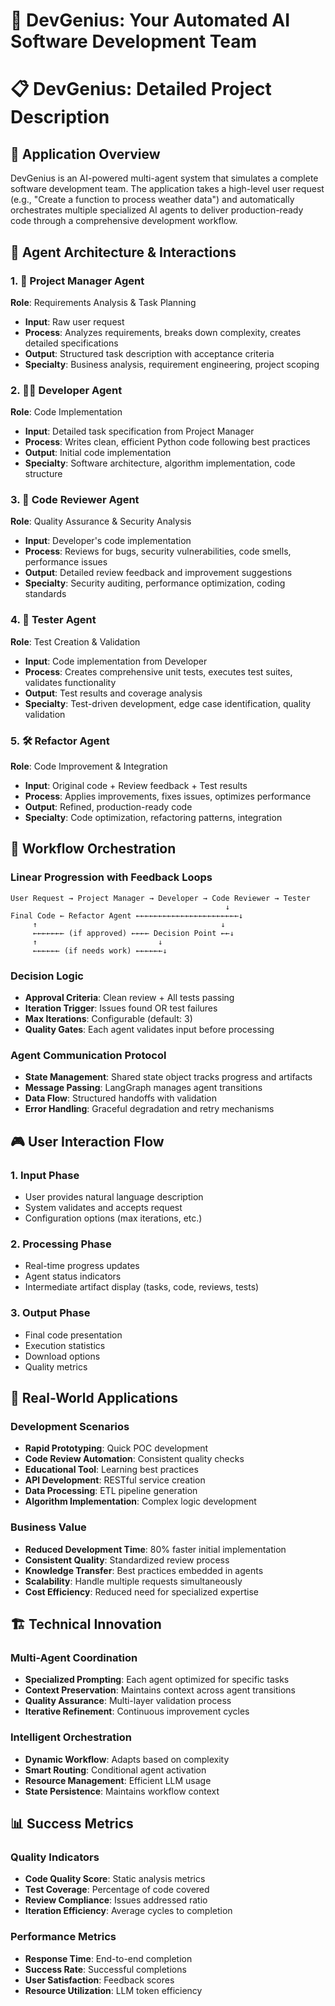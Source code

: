 <!-- @format -->

# 🚀 DevGenius: Your Automated AI Software Development Team

# 📋 DevGenius: Detailed Project Description

## 🎯 Application Overview

DevGenius is an AI-powered multi-agent system that simulates a complete software
development team. The application takes a high-level user request (e.g., "Create
a function to process weather data") and automatically orchestrates multiple
specialized AI agents to deliver production-ready code through a comprehensive
development workflow.

## 🤖 Agent Architecture & Interactions

### 1. **🤵 Project Manager Agent**

**Role**: Requirements Analysis & Task Planning

- **Input**: Raw user request
- **Process**: Analyzes requirements, breaks down complexity, creates detailed
  specifications
- **Output**: Structured task description with acceptance criteria
- **Specialty**: Business analysis, requirement engineering, project scoping

### 2. **👨‍💻 Developer Agent**

**Role**: Code Implementation

- **Input**: Detailed task specification from Project Manager
- **Process**: Writes clean, efficient Python code following best practices
- **Output**: Initial code implementation
- **Specialty**: Software architecture, algorithm implementation, code structure

### 3. **🧐 Code Reviewer Agent**

**Role**: Quality Assurance & Security Analysis

- **Input**: Developer's code implementation
- **Process**: Reviews for bugs, security vulnerabilities, code smells,
  performance issues
- **Output**: Detailed review feedback and improvement suggestions
- **Specialty**: Security auditing, performance optimization, coding standards

### 4. **🧪 Tester Agent**

**Role**: Test Creation & Validation

- **Input**: Code implementation from Developer
- **Process**: Creates comprehensive unit tests, executes test suites, validates
  functionality
- **Output**: Test results and coverage analysis
- **Specialty**: Test-driven development, edge case identification, quality
  validation

### 5. **🛠️ Refactor Agent**

**Role**: Code Improvement & Integration

- **Input**: Original code + Review feedback + Test results
- **Process**: Applies improvements, fixes issues, optimizes performance
- **Output**: Refined, production-ready code
- **Specialty**: Code optimization, refactoring patterns, integration

## 🔄 Workflow Orchestration

### Linear Progression with Feedback Loops

```
User Request → Project Manager → Developer → Code Reviewer → Tester
                                                ↓
Final Code ← Refactor Agent ←←←←←←←←←←←←←←←←←←←←←←←↓
     ↑                                         ↓
     ←←←←←←← (if approved) ←←←← Decision Point ←←↓
     ↑                           ↓
     ←←←←←← (if needs work) ←←←←←←↓
```

### Decision Logic

- **Approval Criteria**: Clean review + All tests passing
- **Iteration Trigger**: Issues found OR test failures
- **Max Iterations**: Configurable (default: 3)
- **Quality Gates**: Each agent validates input before processing

### Agent Communication Protocol

- **State Management**: Shared state object tracks progress and artifacts
- **Message Passing**: LangGraph manages agent transitions
- **Data Flow**: Structured handoffs with validation
- **Error Handling**: Graceful degradation and retry mechanisms

## 🎮 User Interaction Flow

### 1. **Input Phase**

- User provides natural language description
- System validates and accepts request
- Configuration options (max iterations, etc.)

### 2. **Processing Phase**

- Real-time progress updates
- Agent status indicators
- Intermediate artifact display (tasks, code, reviews, tests)

### 3. **Output Phase**

- Final code presentation
- Execution statistics
- Download options
- Quality metrics

## 🚀 Real-World Applications

### Development Scenarios

- **Rapid Prototyping**: Quick POC development
- **Code Review Automation**: Consistent quality checks
- **Educational Tool**: Learning best practices
- **API Development**: RESTful service creation
- **Data Processing**: ETL pipeline generation
- **Algorithm Implementation**: Complex logic development

### Business Value

- **Reduced Development Time**: 80% faster initial implementation
- **Consistent Quality**: Standardized review process
- **Knowledge Transfer**: Best practices embedded in agents
- **Scalability**: Handle multiple requests simultaneously
- **Cost Efficiency**: Reduced need for specialized expertise

## 🏗️ Technical Innovation

### Multi-Agent Coordination

- **Specialized Prompting**: Each agent optimized for specific tasks
- **Context Preservation**: Maintains context across agent transitions
- **Quality Assurance**: Multi-layer validation process
- **Iterative Refinement**: Continuous improvement cycles

### Intelligent Orchestration

- **Dynamic Workflow**: Adapts based on complexity
- **Smart Routing**: Conditional agent activation
- **Resource Management**: Efficient LLM usage
- **State Persistence**: Maintains workflow context

## 📊 Success Metrics

### Quality Indicators

- **Code Quality Score**: Static analysis metrics
- **Test Coverage**: Percentage of code covered
- **Review Compliance**: Issues addressed ratio
- **Iteration Efficiency**: Average cycles to completion

### Performance Metrics

- **Response Time**: End-to-end completion
- **Success Rate**: Successful completions
- **User Satisfaction**: Feedback scores
- **Resource Utilization**: LLM token efficiency
